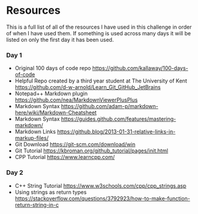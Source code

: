 # Resources
This is a full list of all of the resources I have used in this challenge in order of when I have used them. If something is used across many days it will be listed on only the first day it has been used.

### Day 1
* Original 100 days of code repo https://github.com/kallaway/100-days-of-code
* Helpful Repo created by a third year student at The University of Kent https://github.com/d-w-arnold/Learn_Git_GitHub_JetBrains
* Notepad++ Markdown plugin https://github.com/nea/MarkdownViewerPlusPlus
* Markdown Syntax https://github.com/adam-p/markdown-here/wiki/Markdown-Cheatsheet
* Markdown Syntax https://guides.github.com/features/mastering-markdown/
* Markdown Links https://github.blog/2013-01-31-relative-links-in-markup-files/
* Git Download https://git-scm.com/download/win
* Git Tutorial https://kbroman.org/github_tutorial/pages/init.html
* CPP Tutorial https://www.learncpp.com/
### Day 2
* C++ String Tutorial https://www.w3schools.com/cpp/cpp_strings.asp
* Using strings as return types https://stackoverflow.com/questions/3792923/how-to-make-function-return-string-in-c

